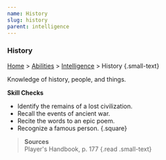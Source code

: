 ```yaml
---
name: History
slug: history
parent: intelligence
---
```

### History
[Home](dm-operations-center) > [Abilities](abilities) > [Intelligence](intelligence) > History {.small-text}

Knowledge of history, people, and things.

**Skill Checks**<br/>
- Identify the remains of a lost civilization.
- Recall the events of ancient war.
- Recite the words to an epic poem.
- Recognize a famous person.
{.square}

> **Sources** <br/>
> Player's Handbook, p. 177
{.read .small-text}


